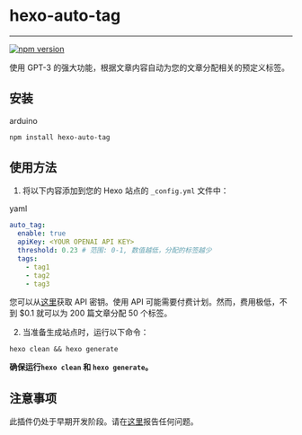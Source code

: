 # hexo-auto-tag

---

[![npm version](https://badge.fury.io/js/hexo-auto-tag.svg)](https://badge.fury.io/js/hexo-auto-tag)

使用 GPT-3 的强大功能，根据文章内容自动为您的文章分配相关的预定义标签。

安装
--

arduino

```bash
npm install hexo-auto-tag
```

使用方法
----

1.  将以下内容添加到您的 Hexo 站点的 `_config.yml` 文件中：

yaml

```yaml
auto_tag:
  enable: true
  apiKey: <YOUR OPENAI API KEY>
  threshold: 0.23 # 范围: 0-1, 数值越低，分配的标签越少
  tags:
    - tag1
    - tag2
    - tag3
```

您可以从[这里](https://platform.openai.com/account/api-keys)获取 API 密钥。使用 API 可能需要付费计划。然而，费用极低，不到 $0.1 就可以为 200 篇文章分配 50 个标签。

2.  当准备生成站点时，运行以下命令：

`hexo clean && hexo generate`

**确保运行`hexo clean` 和 `hexo generate`。**

注意事项
----

此插件仍处于早期开发阶段。请在[这里](https://github.com/declan-haojin/hexo-auto-tag/issues/new)报告任何问题。
